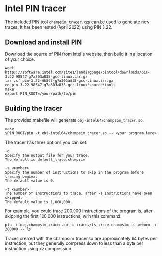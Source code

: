 # Intel PIN tracer

The included PIN tool `champsim_tracer.cpp` can be used to generate new traces.
It has been tested (April 2022) using PIN 3.22.

## Download and install PIN

Download the source of PIN from Intel's website, then build it in a location of your choice.

    wget https://software.intel.com/sites/landingpage/pintool/downloads/pin-3.22-98547-g7a303a835-gcc-linux.tar.gz
    tar zxf pin-3.22-98547-g7a303a835-gcc-linux.tar.gz
    cd pin-3.22-98547-g7a303a835-gcc-linux/source/tools
    make
    export PIN_ROOT=/your/path/to/pin

## Building the tracer

The provided makefile will generate `obj-intel64/champsim_tracer.so`.

    make
    $PIN_ROOT/pin -t obj-intel64/champsim_tracer.so -- <your program here>

The tracer has three options you can set:
```
-o
Specify the output file for your trace.
The default is default_trace.champsim

-s <number>
Specify the number of instructions to skip in the program before tracing begins.
The default value is 0.

-t <number>
The number of instructions to trace, after -s instructions have been skipped.
The default value is 1,000,000.
```
For example, you could trace 200,000 instructions of the program ls, after skipping the first 100,000 instructions, with this command:

    pin -t obj/champsim_tracer.so -o traces/ls_trace.champsim -s 100000 -t 200000 -- ls

Traces created with the champsim_tracer.so are approximately 64 bytes per instruction, but they generally compress down to less than a byte per instruction using xz compression.

